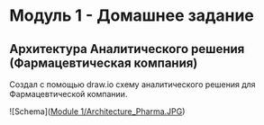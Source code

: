# Модуль 1 - Домашнее задание

## Архитектура Аналитического решения (Фармацевтическая компания)

Создал с помощью draw.io схему аналитического решения для Фармацевтической компании.

![Schema]([Module 1/Architecture_Pharma.JPG](https://github.com/nikita-volynets/Data-learn-homework/blob/f37e5950c4f7f7a739cd990c52247bbf5e8c32f0/Module%201/Architecture_Pharma.JPG))
